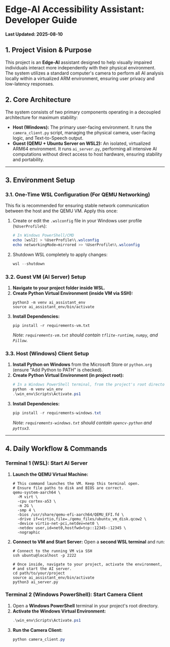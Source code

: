 # Edge-AI Accessibility Assistant: Developer Guide

**Last Updated: 2025-08-10**

## 1. Project Vision & Purpose

This project is an **Edge-AI** assistant designed to help visually impaired individuals interact more independently with their physical environment. The system utilizes a standard computer's camera to perform all AI analysis locally within a virtualized ARM environment, ensuring user privacy and low-latency responses.

## 2. Core Architecture

The system consists of two primary components operating in a decoupled architecture for maximum stability:

- **Host (Windows):** The primary user-facing environment. It runs the `camera_client.py` script, managing the physical camera, user-facing logic, and Text-to-Speech output.
- **Guest (QEMU + Ubuntu Server on WSL2):** An isolated, virtualized ARM64 environment. It runs `ai_server.py`, performing all intensive AI computations without direct access to host hardware, ensuring stability and portability.

---

## 3. Environment Setup

### 3.1. One-Time WSL Configuration (For QEMU Networking)

This fix is recommended for ensuring stable network communication between the host and the QEMU VM. Apply this once:

1.  Create or edit the `.wslconfig` file in your Windows user profile (`%UserProfile%`):

    ```powershell
    # In Windows PowerShell/CMD
    echo [wsl2] > %UserProfile%\.wslconfig
    echo networkingMode=mirrored >> %UserProfile%\.wslconfig
    ```

2.  Shutdown WSL completely to apply changes:

    ```powershell
    wsl --shutdown
    ```

### 3.2. Guest VM (AI Server) Setup

1.  **Navigate to your project folder inside WSL.**
2.  **Create Python Virtual Environment (inside VM via SSH):**
    ```shell
    python3 -m venv ai_assistant_env
    source ai_assistant_env/bin/activate
    ```
3.  **Install Dependencies:**
    ```shell
    pip install -r requirements-vm.txt
    ```
    *Note: `requirements-vm.txt` should contain `tflite-runtime`, `numpy`, and `Pillow`.*

### 3.3. Host (Windows) Client Setup

1.  **Install Python on Windows** from the Microsoft Store or `python.org` (ensure "Add Python to PATH" is checked).
2.  **Create Python Virtual Environment (in project root):**
    ```powershell
    # In a Windows PowerShell terminal, from the project's root directory
    python -m venv win_env
    .\win_env\Scripts\Activate.ps1
    ```
3.  **Install Dependencies:**
    ```powershell
    pip install -r requirements-windows.txt
    ```
    *Note: `requirements-windows.txt` should contain `opencv-python` and `pyttsx3`.*

---

## 4. Daily Workflow & Commands

### **Terminal 1 (WSL): Start AI Server**

1.  **Launch the QEMU Virtual Machine:**
    ```shell
    # This command launches the VM. Keep this terminal open.
    # Ensure file paths to disk and BIOS are correct.
    qemu-system-aarch64 \
      -M virt \
      -cpu cortex-a53 \
      -m 2G \
      -smp 4 \
      -bios /usr/share/qemu-efi-aarch64/QEMU_EFI.fd \
      -drive if=virtio,file=./qemu_files/ubuntu_vm_disk.qcow2 \
      -device virtio-net-pci,netdev=net0 \
      -netdev user,id=net0,hostfwd=tcp::12345-:12345 \
      -nographic
    ```
2.  **Connect to VM and Start Server:** Open a **second WSL terminal** and run:
    ```shell
    # Connect to the running VM via SSH
    ssh ubuntu@localhost -p 2222

    # Once inside, navigate to your project, activate the environment,
    # and start the AI server.
    cd path/to/your/project
    source ai_assistant_env/bin/activate
    python3 ai_server.py
    ```

### **Terminal 2 (Windows PowerShell): Start Camera Client**

1.  Open a **Windows PowerShell** terminal in your project's root directory.
2.  **Activate the Windows Virtual Environment:**
    ```powershell
    .\win_env\Scripts\Activate.ps1
    ```
3.  **Run the Camera Client:**
    ```powershell
    python camera_client.py
    ```